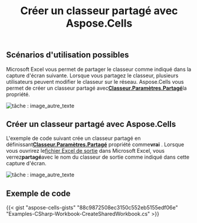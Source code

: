 ﻿---
title: Créer un classeur partagé avec Aspose.Cells
type: docs
weight: 40
url: /fr/net/create-shared-workbook-with-aspose-cells/
---
## **Scénarios d'utilisation possibles**

Microsoft Excel vous permet de partager le classeur comme indiqué dans la capture d'écran suivante. Lorsque vous partagez le classeur, plusieurs utilisateurs peuvent modifier le classeur sur le réseau. Aspose.Cells vous permet de créer un classeur partagé avec[**Classeur.Paramètres.Partagé**](https://reference.aspose.com/cells/net/aspose.cells/workbooksettings/properties/shared)la propriété.

![tâche : image_autre_texte](create-shared-workbook-with-aspose-cells_1.png)

## **Créer un classeur partagé avec Aspose.Cells**

 L'exemple de code suivant crée un classeur partagé en définissant[**Classeur.Paramètres.Partagé**](https://reference.aspose.com/cells/net/aspose.cells/workbooksettings/properties/shared) propriété comme**vrai** . Lorsque vous ouvrirez le[fichier Excel de sortie](55541786.xlsx) dans Microsoft Excel, vous verrez**partagé**avec le nom du classeur de sortie comme indiqué dans cette capture d'écran.

![tâche : image_autre_texte](create-shared-workbook-with-aspose-cells_2.png)

## **Exemple de code**

{{< gist "aspose-cells-gists" "88c9872508ec3150c552eb5155edf06e" "Examples-CSharp-Workbook-CreateSharedWorkbook.cs" >}}
